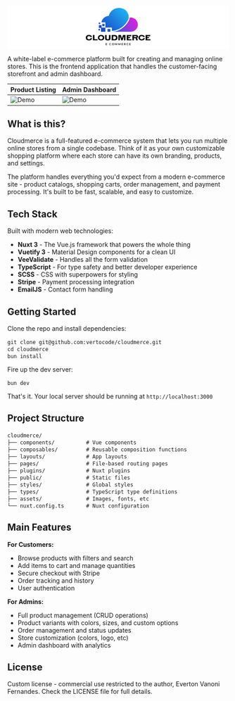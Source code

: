 <div align="center" style="background-color: #fff;">
  <img src="assets/logo.png" alt="Cloudmerce Logo" width="150"/>
</div>

A white-label e-commerce platform built for creating and managing online stores. This is the frontend application that handles the customer-facing storefront and admin dashboard.

Product Listing | Admin Dashboard 
-- | --
![Demo](https://i.imgur.com/bdhLUN6.png) |![Demo](https://i.imgur.com/kT7jixn.png)

## What is this?

Cloudmerce is a full-featured e-commerce system that lets you run multiple online stores from a single codebase. Think of it as your own customizable shopping platform where each store can have its own branding, products, and settings.

The platform handles everything you'd expect from a modern e-commerce site - product catalogs, shopping carts, order management, and payment processing. It's built to be fast, scalable, and easy to customize.

## Tech Stack

Built with modern web technologies:

- **Nuxt 3** - The Vue.js framework that powers the whole thing
- **Vuetify 3** - Material Design components for a clean UI
- **VeeValidate** - Handles all the form validation
- **TypeScript** - For type safety and better developer experience
- **SCSS** - CSS with superpowers for styling
- **Stripe** - Payment processing integration
- **EmailJS** - Contact form handling

## Getting Started

Clone the repo and install dependencies:

```shell
git clone git@github.com:vertocode/cloudmerce.git
cd cloudmerce
bun install
```

Fire up the dev server:

```shell
bun dev
```

That's it. Your local server should be running at `http://localhost:3000`

## Project Structure

```
cloudmerce/
├── components/          # Vue components
├── composables/         # Reusable composition functions
├── layouts/             # App layouts
├── pages/               # File-based routing pages
├── plugins/             # Nuxt plugins
├── public/              # Static files
├── styles/              # Global styles
├── types/               # TypeScript type definitions
├── assets/              # Images, fonts, etc
└── nuxt.config.ts       # Nuxt configuration
```

## Main Features

**For Customers:**
- Browse products with filters and search
- Add items to cart and manage quantities
- Secure checkout with Stripe
- Order tracking and history
- User authentication

**For Admins:**
- Full product management (CRUD operations)
- Product variants with colors, sizes, and custom options
- Order management and status updates
- Store customization (colors, logo, etc)
- Admin dashboard with analytics

## License

Custom license - commercial use restricted to the author, Everton Vanoni Fernandes. Check the LICENSE file for full details.
